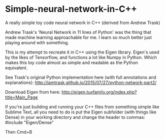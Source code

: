 # Simple-neural-network-in-C++
A really simple toy code neural network in C++ (derived from Andrew Trask)

Andrew Trask's 'Neural Network in 11 lines of Python' was the thing that made machine learning approachable for me. I learn so much better just playing around with something.

This is my attempt to recreate it in C++ using the Eigen library. Eigen's used by the likes of Tensorflow, and functions a lot like Numpy in Python. Which makes this toy code almost as simple and readable as the Python equivalent.

See Trask's original Python implementation here (with full annotations and explanations):
http://iamtrask.github.io/2015/07/27/python-network-part2/

Download Eigen from here:
http://eigen.tuxfamily.org/index.php?title=Main_Page

If you're just building and running your C++ files from something simple like Sublime Text, all you need to do is put the Eigen subfolder (with things like Dense) in your working directory and change the header to commas:
#include "Eigen/Dense"

Then Cmd+B
